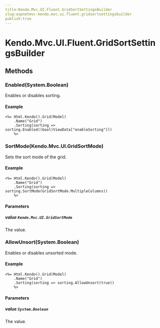 ```yaml
---
title:Kendo.Mvc.UI.Fluent.GridSortSettingsBuilder
slug:aspnetmvc-kendo.mvc.ui.fluent.gridsortsettingsbuilder
publish:true
---
```


# Kendo.Mvc.UI.Fluent.GridSortSettingsBuilder

## Methods

### Enabled(System.Boolean)
Enables or disables sorting.

#### Example
    <%= Html.Kendo().Grid(Model)
        .Name("Grid")
        .Sorting(sorting => sorting.Enabled((bool)ViewData["enableSorting"]))
        %>

### SortMode(Kendo.Mvc.UI.GridSortMode)
Sets the sort mode of the grid.

#### Example
    <%= Html.Kendo().Grid(Model)
        .Name("Grid")
        .Sorting(sorting => sorting.SortMode(GridSortMode.MultipleColumns))
        %>

#### Parameters

##### value `Kendo.Mvc.UI.GridSortMode`
The value.

### AllowUnsort(System.Boolean)
Enables or disables unsorted mode.

#### Example
    <%= Html.Kendo().Grid(Model)
        .Name("Grid")
        .Sorting(sorting => sorting.AllowUnsort(true))
        %>

#### Parameters

##### value `System.Boolean`
The value.